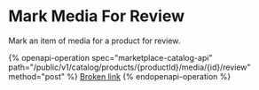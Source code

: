 # Mark Media For Review

Mark an item of media for a product for review.

{% openapi-operation spec="marketplace-catalog-api" path="/public/v1/catalog/products/{productId}/media/{id}/review" method="post" %}
[Broken link](broken-reference)
{% endopenapi-operation %}
